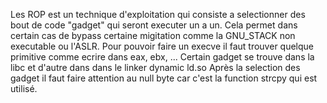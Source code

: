 
Les ROP est un technique d'exploitation qui consiste a selectionner des bout de code "gadget" qui seront executer un a un. Cela permet dans certain cas de bypass certaine migitation comme la GNU_STACK non executable ou l'ASLR.
Pour pouvoir faire un execve il faut trouver quelque primitive comme ecrire dans eax, ebx, ...
Certain gadget se trouve dans la libc et d'autre dans dans le linker dynamic ld.so
Après la selection des gadget il faut faire attention au null byte car c'est la function strcpy qui est utilisé.
